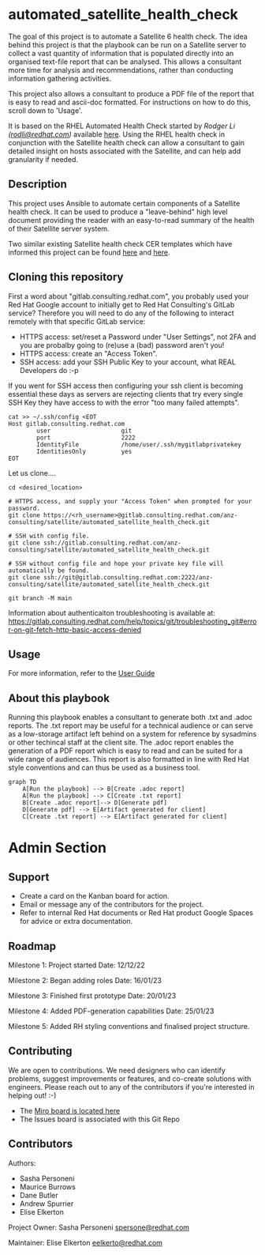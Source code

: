 # automated_satellite_health_check

The goal of this project is to automate a Satellite 6 health check. The idea behind this project is that the playbook can be run on a Satellite server to collect a vast quantity of information that is populated directly into an organised text-file report that can be analysed. This allows a consultant more time for analysis and recommendations, rather than conducting information gathering activities. 

This project also allows a consultant to produce a PDF file of the report that is easy to read and ascii-doc formatted. For instructions on how to do this, scroll down to 'Usage'.

It is based on the RHEL Automated Health Check started by *Rodger Li (rodli@redhat.com)* available [here](https://gitlab.consulting.redhat.com/automated_health_check_crew/rhel).  Using the RHEL health check in conjunction with the Satellite health check can allow a consultant to gain detailed insight on hosts associated with the Satellite, and can help add granularity if needed.


## Description
This project uses Ansible to automate certain components of a Satellite health check. It can be used to produce a "leave-behind" high level document providing the reader with an easy-to-read summary of the health of their Satellite server system.

Two similar existing Satellite health check CER templates which have informed this project can be found [here](https://gitlab.consulting.redhat.com/customer-success/consulting-engagement-reports/client-cers/viavi-satellite-6-healthcheck) and [here](https://gitlab.consulting.redhat.com/customer-success/consulting-engagement-reports/client-cers/asml/2021-01-asml-satellite-healthcheck).


## Cloning this repository
First a word about "gitlab.consulting.redhat.com", you probably used your Red Hat Google account to initially get to Red Hat Consulting's GitLab service? Therefore you will need to do any of the following to interact remotely with that specific GitLab service:
* HTTPS access:  set/reset a Password under "User Settings", not 2FA and you are probalby going to (re)use a (bad) password aren't you!
* HTTPS access:  create an "Access Token".
* SSH access:    add your SSH Public Key to your account, what REAL Developers do :-p

If you went for SSH access then configuring your ssh client is becoming essential these days as servers are rejecting clients that try every single SSH Key they have access to with the error "too many failed attempts".
```
cat >> ~/.ssh/config <EOT
Host gitlab.consulting.redhat.com
        user                    git
        port                    2222
        IdentityFile            /home/user/.ssh/mygitlabprivatekey
        IdentitiesOnly          yes
EOT
``` 

Let us clone....
```
cd <desired_location>

# HTTPS access, and supply your "Access Token" when prompted for your password.
git clone https://<rh_username>@gitlab.consulting.redhat.com/anz-consulting/satellite/automated_satellite_health_check.git

# SSH with config file.
git clone ssh://gitlab.consulting.redhat.com/anz-consulting/satellite/automated_satellite_health_check.git

# SSH without config file and hope your private key file will automatically be found.
git clone ssh://git@gitlab.consulting.redhat.com:2222/anz-consulting/satellite/automated_satellite_health_check.git

git branch -M main
```

Information about authenticaiton troubleshooting is available at:  https://gitlab.consulting.redhat.com/help/topics/git/troubleshooting_git#error-on-git-fetch-http-basic-access-denied


## Usage

For more information, refer to the [User Guide](https://gitlab.consulting.redhat.com/anz-consulting/satellite/automated_satellite_health_check/-/blob/main/user_guide.md?ref_type=heads)

## About this playbook
Running this playbook enables a consultant to generate both .txt and .adoc reports. The .txt report may be useful for a technical audience or can serve as a low-storage artifact left behind on a system for reference by sysadmins or other techincal staff at the client site. The .adoc report enables the generation of a PDF report which is easy to read and can be suited for a wide range of audiences. This report is also formatted in line with Red Hat style conventions and can thus be used as a business tool. 

```mermaid
graph TD
    A[Run the playbook] --> B[Create .adoc report]
    A[Run the playbook] --> C[Create .txt report]
    B[Create .adoc report]--> D[Generate pdf]
    D[Generate pdf] --> E[Artifact generated for client]
    C[Create .txt report] --> E[Artifact generated for client]
```

# Admin Section

## Support
- Create a card on the Kanban board for action.
- Email or message any of the contributors for the project.
- Refer to internal Red Hat documents or Red Hat product Google Spaces for advice or extra documentation.

## Roadmap

Milestone 1: Project started
Date: 12/12/22

Milestone 2: Began adding roles
Date: 16/01/23

Milestone 3: Finished first prototype
Date: 20/01/23

Milestone 4: Added PDF-generation capabilities
Date: 25/01/23

Milestone 5: Added RH styling conventions and finalised project structure.

## Contributing
We are open to contributions. 
We need designers who can identify problems, suggest improvements or features, and co-create solutions with engineers. Please reach out to any of the contributors if you're interested in helping out! :-)
- The [Miro board is located here](https://miro.com/app/board/uXjVNFNa3RM=/)
- The Issues board is associated with this Git Repo

## Contributors
Authors:
- Sasha Personeni
- Maurice Burrows
- Dane Butler
- Andrew Spurrier
- Elise Elkerton

Project Owner: Sasha Personeni spersone@redhat.com

Maintainer: Elise Elkerton eelkerto@redhat.com
